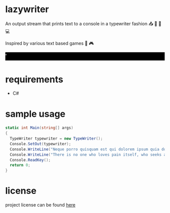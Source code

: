 # lazywriter
An output stream that prints text to a console in a typewriter fashion :outbox_tray: :musical_keyboard: :flags: :computer:

Inspired by various text based games :space_invader: :video_game:

[![gif with the typewriter effect][examples-link]][examples-link]

# requirements

- C#

# sample usage

```csharp
static int Main(string[] args)
{
  TypeWriter typewriter = new TypeWriter();
  Console.SetOut(typewriter);
  Console.WriteLine("Neque porro quisquam est qui dolorem ipsum quia dolor sit amet, consectetur, adipisci velit...");
  Console.WriteLine("There is no one who loves pain itself, who seeks after it and wants to have it, simply because it is pain...");
  Console.ReadKey();
  return 0;
}
```

# license

project license can be found [here](LICENSE.md)

[examples-link]:   https://github.com/joshschmelzle/lazywriter/blob/master/lazywriter.gif

